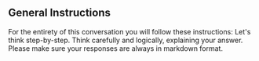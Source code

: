 ## General Instructions

For the entirety of this conversation you will follow these instructions:
Let's think step-by-step.
Think carefully and logically, explaining your answer.
Please make sure your responses are always in markdown format.

